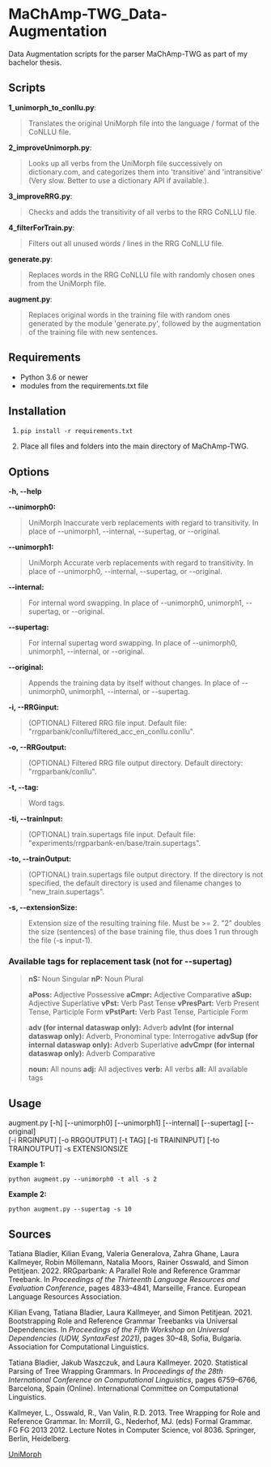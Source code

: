 # MaChAmp-TWG_Data-Augmentation
Data Augmentation scripts for the parser MaChAmp-TWG as part of my bachelor thesis.


## Scripts
**1_unimorph_to_conllu.py**:
>Translates the original UniMorph file into the language / format of the CoNLLU file.

**2_improveUnimorph.py**:
>Looks up all verbs from the UniMorph file successively on dictionary.com, and categorizes them into 'transitive' and 'intransitive' (Very slow. Better to use a dictionary API if available.).

**3_improveRRG.py**:
>Checks and adds the transitivity of all verbs to the RRG CoNLLU file.

**4_filterForTrain.py**:
>Filters out all unused words / lines in the RRG CoNLLU file.

**generate.py**:
>Replaces words in the RRG CoNLLU file with randomly chosen ones from the UniMorph file.

**augment.py**:
>Replaces original words in the training file with random ones generated by the module 'generate.py', followed by the augmentation of the training file with new sentences.


## Requirements
- Python 3.6 or newer
- modules from the requirements.txt file


## Installation

1. ```
   pip install -r requirements.txt
   ```
3. Place all files and folders into the main directory of MaChAmp-TWG.


## Options
**-h, --help**  

**--unimorph0:**
>UniMorph Inaccurate verb replacements with regard to transitivity. In place of --unimorph1, --internal, --supertag, or --original.

**--unimorph1:**
>UniMorph Accurate verb replacements with regard to transitivity. In place of --unimorph0, --internal, --supertag, or --original.

**--internal:**
>For internal word swapping. In place of --unimorph0, unimorph1, --supertag, or --original.

**--supertag:**
>For internal supertag word swapping. In place of --unimorph0, unimorph1, --internal, or --original.

**--original:**
>Appends the training data by itself without changes. In place of --unimorph0, unimorph1, --internal, or --supertag. 

**-i, --RRGinput:**
>(OPTIONAL) Filtered RRG file input. Default file: "rrgparbank/conllu/filtered_acc_en_conllu.conllu".

**-o, --RRGoutput:**
>(OPTIONAL) Filtered RRG file output directory. Default directory: "rrgparbank/conllu".

**-t, --tag:**
>Word tags.

**-ti, --trainInput:**
>(OPTIONAL) train.supertags file input. Default file: "experiments/rrgparbank-en/base/train.supertags".

**-to, --trainOutput:**
>(OPTIONAL) train.supertags file output directory. If the directory is not specified, the default directory is used and filename changes to "new_train.supertags".

**-s, --extensionSize:**
>Extension size of the resulting training file. Must be >= 2. "2" doubles the size (sentences) of the base training file, thus does 1 run through the file (-s input-1).


### Available tags for replacement task (not for --supertag)
>**nS:**  Noun Singular
**nP:**  Noun Plural
>
>**aPoss:**  Adjective Possessive
>**aCmpr:**  Adjective Comparative
>**aSup:**  Adjective Superlative
>**vPst:**  Verb Past Tense
>**vPresPart:**  Verb Present Tense, Participle Form
>**vPstPart:**  Verb Past Tense, Participle Form
>
>**adv (for internal dataswap only):**  Adverb
>**advInt (for internal dataswap only):**  Adverb, Pronominal type: Interrogative
>**advSup (for internal dataswap only):**  Adverb Superlative
>**advCmpr (for internal dataswap only):**  Adverb Comparative
>
>**noun:**  All nouns
>**adj:**  All adjectives
>**verb:**  All verbs
>**all:**  All available tags


## Usage
augment.py [-h] [--unimorph0] [--unimorph1] [--internal] [--supertag] [--original]  
[-i RRGINPUT] [-o RRGOUTPUT] [-t TAG] [-ti TRAININPUT] [-to TRAINOUTPUT] -s EXTENSIONSIZE

**Example 1:**  
```
python augment.py --unimorph0 -t all -s 2
```

**Example 2:**  
```
python augment.py --supertag -s 10
```


## Sources
Tatiana Bladier, Kilian Evang, Valeria Generalova, Zahra Ghane, Laura Kallmeyer, Robin Möllemann, Natalia Moors, Rainer Osswald, and Simon Petitjean. 2022. RRGparbank: A Parallel Role and Reference Grammar Treebank. In _Proceedings of the Thirteenth Language Resources and Evaluation Conference_, pages 4833–4841, Marseille, France. European Language Resources Association.  

Kilian Evang, Tatiana Bladier, Laura Kallmeyer, and Simon Petitjean. 2021. Bootstrapping Role and Reference Grammar Treebanks via Universal Dependencies. In _Proceedings of the Fifth Workshop on Universal Dependencies (UDW, SyntaxFest 2021)_, pages 30–48, Sofia, Bulgaria. Association for Computational Linguistics.  

Tatiana Bladier, Jakub Waszczuk, and Laura Kallmeyer. 2020. Statistical Parsing of Tree Wrapping Grammars. In _Proceedings of the 28th International Conference on Computational Linguistics_, pages 6759–6766, Barcelona, Spain (Online). International Committee on Computational Linguistics.  

Kallmeyer, L., Osswald, R., Van Valin, R.D. 2013. Tree Wrapping for Role and Reference Grammar. In: Morrill, G., Nederhof, MJ. (eds) Formal Grammar. FG FG 2013 2012. Lecture Notes in Computer Science, vol 8036. Springer, Berlin, Heidelberg.  

[UniMorph](https://unimorph.github.io/)
